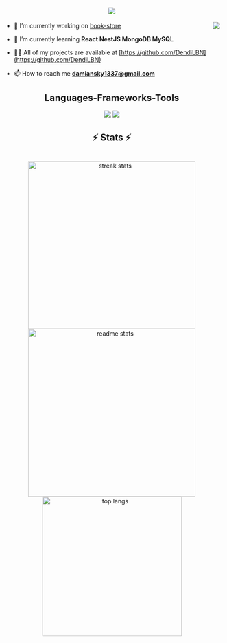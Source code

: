 
<h4 align="center">
    <img src="https://readme-typing-svg.herokuapp.com/?font=Righteous&size=35&center=true&vCenter=true&width=500&height=70&duration=4000&lines=Hello+World!+👋;+I'm+Damian+!;&color=FF0000" />
</h4>

<img align="right" src="https://visitor-badge.laobi.icu/badge?page_id=DendiLBN.DendiLBN" />

- 🔭 I’m currently working on [book-store](https://github.com/DendiLBN/bookStore)

- 🌱 I’m currently learning **React NestJS MongoDB MySQL**

- 👨‍💻 All of my projects are available at [https://github.com/DendiLBN](https://github.com/DendiLBN)

- 📫 How to reach me **damiansky1337@gmail.com**

<p align="left">
</p>

<h2 align="center">Languages-Frameworks-Tools</h2>
<div align="center">
    <img src="https://skillicons.dev/icons?i=react,bootstrap,html,css,github,sass,tailwind,git,typescript,javascript,typescript" />
    <img src="https://skillicons.dev/icons?i=firebase,mongodb,nextjs,mysql" /><br>
</div>

<h2 align="center">⚡ Stats ⚡</h2>
<br>
<div align="center">
  <!-- Streak Stats -->
  <img width=390 src="https://github-readme-streak-stats-salesp07.vercel.app/?user=DendiLBN&count_private=true&theme=react&border_radius=10" alt="streak stats"/>
  
  <!-- GitHub Stats -->
  <img width=390 src="https://github-readme-stats-salesp07.vercel.app/api?username=DendiLBN&count_private=true&show_icons=true&theme=react&rank_icon=github&border_radius=10" alt="readme stats" />
  
  <br/>
  
  <!-- Top Languages -->
  <img width=325 align="center" src="https://github-readme-stats-salesp07.vercel.app/api/top-langs/?username=DendiLBN&langs_count=8&layout=compact&theme=react&border_radius=10&exclude_repo=github-readme-stats" alt="top langs" />
</div>
